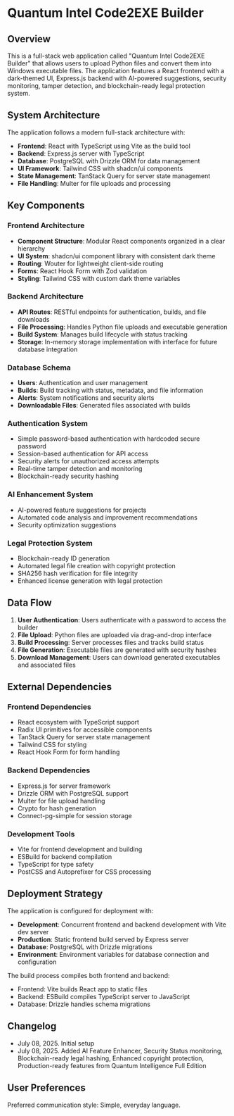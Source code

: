 # Quantum Intel Code2EXE Builder

## Overview

This is a full-stack web application called "Quantum Intel Code2EXE Builder" that allows users to upload Python files and convert them into Windows executable files. The application features a React frontend with a dark-themed UI, Express.js backend with AI-powered suggestions, security monitoring, tamper detection, and blockchain-ready legal protection system.

## System Architecture

The application follows a modern full-stack architecture with:

- **Frontend**: React with TypeScript using Vite as the build tool
- **Backend**: Express.js server with TypeScript
- **Database**: PostgreSQL with Drizzle ORM for data management
- **UI Framework**: Tailwind CSS with shadcn/ui components
- **State Management**: TanStack Query for server state management
- **File Handling**: Multer for file uploads and processing

## Key Components

### Frontend Architecture
- **Component Structure**: Modular React components organized in a clear hierarchy
- **UI System**: shadcn/ui component library with consistent dark theme
- **Routing**: Wouter for lightweight client-side routing
- **Forms**: React Hook Form with Zod validation
- **Styling**: Tailwind CSS with custom dark theme variables

### Backend Architecture
- **API Routes**: RESTful endpoints for authentication, builds, and file downloads
- **File Processing**: Handles Python file uploads and executable generation
- **Build System**: Manages build lifecycle with status tracking
- **Storage**: In-memory storage implementation with interface for future database integration

### Database Schema
- **Users**: Authentication and user management
- **Builds**: Build tracking with status, metadata, and file information
- **Alerts**: System notifications and security alerts
- **Downloadable Files**: Generated files associated with builds

### Authentication System
- Simple password-based authentication with hardcoded secure password
- Session-based authentication for API access
- Security alerts for unauthorized access attempts
- Real-time tamper detection and monitoring
- Blockchain-ready security hashing

### AI Enhancement System
- AI-powered feature suggestions for projects
- Automated code analysis and improvement recommendations
- Security optimization suggestions

### Legal Protection System
- Blockchain-ready ID generation
- Automated legal file creation with copyright protection
- SHA256 hash verification for file integrity
- Enhanced license generation with legal protection

## Data Flow

1. **User Authentication**: Users authenticate with a password to access the builder
2. **File Upload**: Python files are uploaded via drag-and-drop interface
3. **Build Processing**: Server processes files and tracks build status
4. **File Generation**: Executable files are generated with security hashes
5. **Download Management**: Users can download generated executables and associated files

## External Dependencies

### Frontend Dependencies
- React ecosystem with TypeScript support
- Radix UI primitives for accessible components
- TanStack Query for server state management
- Tailwind CSS for styling
- React Hook Form for form handling

### Backend Dependencies
- Express.js for server framework
- Drizzle ORM with PostgreSQL support
- Multer for file upload handling
- Crypto for hash generation
- Connect-pg-simple for session storage

### Development Tools
- Vite for frontend development and building
- ESBuild for backend compilation
- TypeScript for type safety
- PostCSS and Autoprefixer for CSS processing

## Deployment Strategy

The application is configured for deployment with:

- **Development**: Concurrent frontend and backend development with Vite dev server
- **Production**: Static frontend build served by Express server
- **Database**: PostgreSQL with Drizzle migrations
- **Environment**: Environment variables for database connection and configuration

The build process compiles both frontend and backend:
- Frontend: Vite builds React app to static files
- Backend: ESBuild compiles TypeScript server to JavaScript
- Database: Drizzle handles schema migrations

## Changelog
- July 08, 2025. Initial setup
- July 08, 2025. Added AI Feature Enhancer, Security Status monitoring, Blockchain-ready legal hashing, Enhanced copyright protection, Production-ready features from Quantum Intelligence Full Edition

## User Preferences

Preferred communication style: Simple, everyday language.